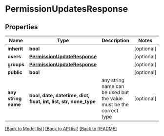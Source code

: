 # PermissionUpdatesResponse


## Properties
Name | Type | Description | Notes
------------ | ------------- | ------------- | -------------
**inherit** | **bool** |  | [optional] 
**users** | [**PermissionUpdateResponse**](PermissionUpdateResponse.md) |  | [optional] 
**groups** | [**PermissionUpdateResponse**](PermissionUpdateResponse.md) |  | [optional] 
**public** | **bool** |  | [optional] 
**any string name** | **bool, date, datetime, dict, float, int, list, str, none_type** | any string name can be used but the value must be the correct type | [optional]

[[Back to Model list]](../README.md#documentation-for-models) [[Back to API list]](../README.md#documentation-for-api-endpoints) [[Back to README]](../README.md)


